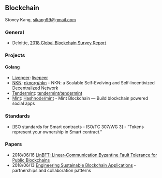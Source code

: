 ## Blockchain
Stoney Kang, sikang99@gmail.com


### General
- Deloitte, [2018 Global Blockchain Survey Report](https://www2.deloitte.com/us/en/pages/consulting/articles/innovation-blockchain-survey.html)


### Projects
#### Golang
* [Livepeer](https://livepeer.org/): [livepeer](https://github.com/livepeer)
* [NKN](https://www.nkn.org/): [nknorg/nkn](https://github.com/nknorg/nkn)
		- NKN: a Scalable Self-Evolving and Self-Incentivized Decentralized Network
* [Tendermint](https://tendermint.com/): [tendermint/tendermint](https://github.com/tendermint/tendermint)
* [Mint](http://uphack.co): [Hashnode/mint](https://github.com/Hashnode/mint)
		- Mint Blockchain — Build blockchain powered social apps

### Standards
- [ISO standards for Smart contracts - ISO/TC 307/WG 3] - “Tokens represent your ownership in Smart contract.”


### Papers
- 2018/06/16 [LinBFT: Linear-Communication Byzantine Fault Tolerance for Public Blockchains](https://arxiv.org/ftp/arxiv/papers/1807/1807.01829.pdf)
- 2018/06/13 [Engineering Sustainable Blockchain Applications](https://dl.eusset.eu/bitstream/20.500.12015/3161/1/blockchain2018_05.pdf)
		-  partnerships and collaboration patterns

